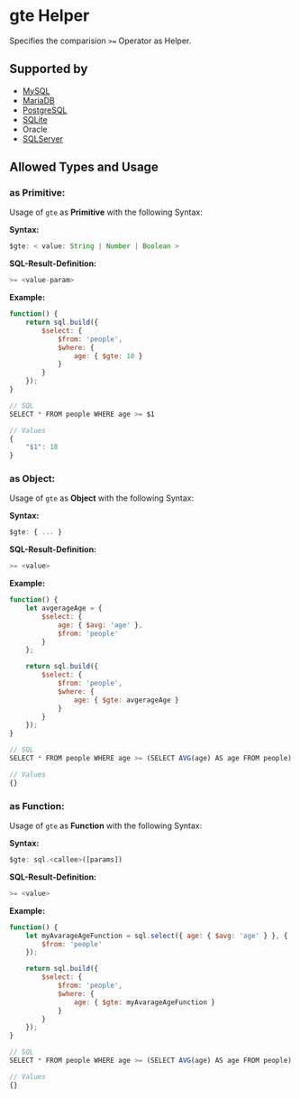 # gte Helper
Specifies the comparision `>=` Operator as Helper.

## Supported by
- [MySQL](https://dev.mysql.com/doc/refman/5.7/en/func-op-summary-ref.html)
- [MariaDB](https://mariadb.com/kb/en/library/equal/)
- [PostgreSQL](https://www.postgresql.org/docs/9.5/static/functions-comparison.html)
- [SQLite](https://sqlite.org/lang_expr.html)
- Oracle
- [SQLServer](https://docs.microsoft.com/en-US/sql/t-sql/language-elements/greater-than-or-equal-to-transact-sql)

## Allowed Types and Usage

### as Primitive:

Usage of `gte` as **Primitive** with the following Syntax:

**Syntax:**

```javascript
$gte: < value: String | Number | Boolean >
```

**SQL-Result-Definition:**
```javascript
>= <value-param>
```

**Example:**
```javascript
function() {
    return sql.build({
        $select: {
            $from: 'people',
            $where: {
                age: { $gte: 18 }
            }
        }
    });
}

// SQL
SELECT * FROM people WHERE age >= $1

// Values
{
    "$1": 18
}
```
### as Object:

Usage of `gte` as **Object** with the following Syntax:

**Syntax:**

```javascript
$gte: { ... }
```

**SQL-Result-Definition:**
```javascript
>= <value>
```

**Example:**
```javascript
function() {
    let avgerageAge = {
        $select: {
            age: { $avg: 'age' },
            $from: 'people'
        }
    };

    return sql.build({
        $select: {
            $from: 'people',
            $where: {
                age: { $gte: avgerageAge }
            }
        }
    });
}

// SQL
SELECT * FROM people WHERE age >= (SELECT AVG(age) AS age FROM people)

// Values
{}
```
### as Function:

Usage of `gte` as **Function** with the following Syntax:

**Syntax:**

```javascript
$gte: sql.<callee>([params])
```

**SQL-Result-Definition:**
```javascript
>= <value>
```

**Example:**
```javascript
function() {
    let myAvarageAgeFunction = sql.select({ age: { $avg: 'age' } }, {
        $from: 'people'
    });

    return sql.build({
        $select: {
            $from: 'people',
            $where: {
                age: { $gte: myAvarageAgeFunction }
            }
        }
    });
}

// SQL
SELECT * FROM people WHERE age >= (SELECT AVG(age) AS age FROM people)

// Values
{}
```
